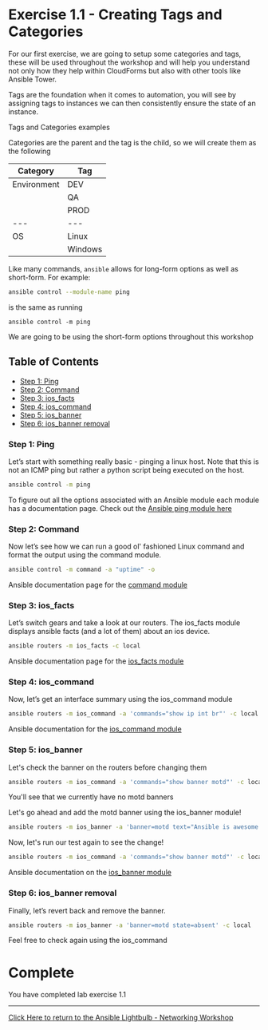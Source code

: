 # Exercise 1.1 - Creating Tags and Categories

For our first exercise, we are going to setup some categories and tags, these will be used throughout the workshop and will help you understand not only how they help within CloudForms but also with other tools like Ansible Tower.

Tags are the foundation when it comes to automation, you will see by assigning tags to instances we can then consistently ensure the state of an instance.

Tags and Categories examples

Categories are the parent and the tag is the child, so we will create them as the following


| Category | Tag |
|---|---|
| Environment| DEV |
| | QA |
| | PROD |
| ---| ---|
| OS | Linux |
| | Windows |
            


Like many commands, `ansible` allows for long-form options as well as short-form. For example:

```bash
ansible control --module-name ping
```

is the same as running
```
ansible control -m ping
```
We are going to be using the short-form options throughout this workshop

## Table of Contents
 - [Step 1: Ping](#step-1-ping)
 - [Step 2: Command](#step-2-command)
 - [Step 3: ios_facts](#step-3-ios_facts)
 - [Step 4: ios_command](#step-4-ios_command)
 - [Step 5: ios_banner](#step-5-ios_banner)
 - [Step 6: ios_banner removal](#step-6-ios_banner-removal)

### Step 1: Ping

Let’s start with something really basic - pinging a linux host. Note that this is not an ICMP ping but rather a python script being executed on the host.

```bash
ansible control -m ping
```

To figure out all the options associated with an Ansible module each module has a documentation page.  Check out the [Ansible ping module here](http://docs.ansible.com/ansible/latest/ping_module.html)

### Step 2: Command
Now let’s see how we can run a good ol' fashioned Linux command and format the output using the command module.
```bash
ansible control -m command -a "uptime" -o
```

Ansible documentation page for the [command module](http://docs.ansible.com/ansible/latest/command_module.html)

### Step 3: ios_facts

Let’s switch gears and take a look at our routers. The ios_facts module displays ansible facts (and a lot of them) about an ios device.

```bash
ansible routers -m ios_facts -c local
```

Ansible documentation page for the [ios_facts module](http://docs.ansible.com/ansible/latest/ios_facts_module.html)

### Step 4: ios_command

Now, let’s get an interface summary using the ios_command module

```bash
ansible routers -m ios_command -a 'commands="show ip int br"' -c local
```
Ansible documentation for the [ios_command module](http://docs.ansible.com/ansible/latest/ios_command_module.html)
### Step 5: ios_banner
Let's check the banner on the routers before changing them
```bash
ansible routers -m ios_command -a 'commands="show banner motd"' -c local
```
You'll see that we currently have no motd banners

Let's go ahead and add the motd banner using the ios_banner module!

```bash
ansible routers -m ios_banner -a 'banner=motd text="Ansible is awesome!" state=present' -c local
```
Now, let's run our test again to see the change!
```bash
ansible routers -m ios_command -a 'commands="show banner motd"' -c local
```
Ansible documentation on the [ios_banner module](http://docs.ansible.com/ansible/latest/ios_banner_module.html)

### Step 6: ios_banner removal

Finally, let’s revert back and remove the banner.

```bash
ansible routers -m ios_banner -a 'banner=motd state=absent' -c local
```
Feel free to check again using the ios_command

# Complete
You have completed lab exercise 1.1

 ---
[Click Here to return to the Ansible Lightbulb - Networking Workshop](../README.md)

